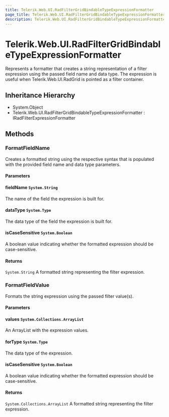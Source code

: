 ```yaml
---
title: Telerik.Web.UI.RadFilterGridBindableTypeExpressionFormatter
page_title: Telerik.Web.UI.RadFilterGridBindableTypeExpressionFormatter
description: Telerik.Web.UI.RadFilterGridBindableTypeExpressionFormatter
---
```


# Telerik.Web.UI.RadFilterGridBindableTypeExpressionFormatter

Represents a formatter that creates a string representation of a filter expression
            using the passed field name and data type. The expression is useful when Telerik.Web.UI.RadGrid is pointed as a filter container.

## Inheritance Hierarchy

* System.Object
* Telerik.Web.UI.RadFilterGridBindableTypeExpressionFormatter : IRadFilterExpressionFormatter

## Methods

###  FormatFieldName

Creates a formatted string using the respective syntax that is populated with the
            provided field name and data type parameters.

#### Parameters

#### fieldName `System.String`

The name of the field the expression is built for.

#### dataType `System.Type`

The data type of the field the expression is built for.

#### isCaseSensitive `System.Boolean`

A boolean value indicating whether the formatted expression
            should be case-sensitive.

#### Returns

`System.String` A formatted string representing the filter expression.

###  FormatFieldValue

Formats the string expression using the passed filter value(s).

#### Parameters

#### values `System.Collections.ArrayList`

An ArrayList with the expression values.

#### forType `System.Type`

The data type of the expression.

#### isCaseSensitive `System.Boolean`

A boolean value indicating whether the formatted expression
            should be case-sensitive.

#### Returns

`System.Collections.ArrayList` A formatted string representing the filter expression.

